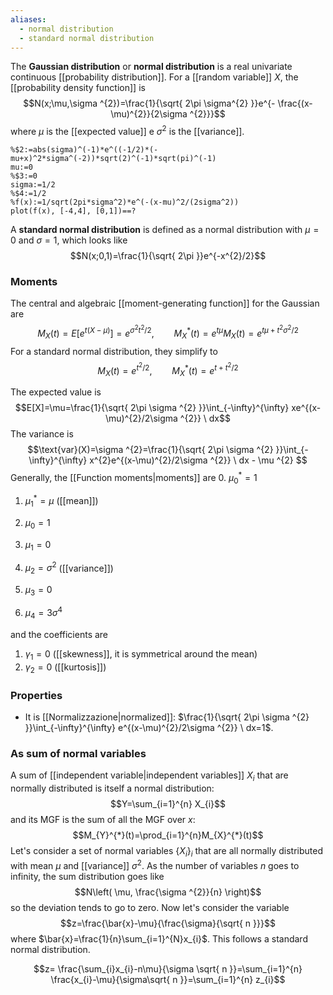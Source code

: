 ```yaml
---
aliases:
  - normal distribution
  - standard normal distribution
---
```

The **Gaussian distribution** or **normal distribution** is a real univariate continuous [[probability distribution]]. For a [[random variable]] $X$, the [[probability density function]] is
$$N(x;\mu,\sigma ^{2})=\frac{1}{\sqrt{ 2\pi \sigma^{2} }}e^{- \frac{(x-\mu)^{2}}{2\sigma ^{2}}}$$
where $\mu$ is the [[expected value]] e $\sigma ^{2}$ is the [[variance]].

```mathpad
%$2:=abs(sigma)^(-1)*e^((-1/2)*(-mu+x)^2*sigma^(-2))*sqrt(2)^(-1)*sqrt(pi)^(-1)
mu:=0
%$3:=0
sigma:=1/2
%$4:=1/2
%f(x):=1/sqrt(2pi*sigma^2)*e^(-(x-mu)^2/(2sigma^2))
plot(f(x), [-4,4], [0,1])==?
```


A **standard normal distribution** is defined as a normal distribution with $\mu=0$ and $\sigma=1$, which looks like
$$N(x;0,1)=\frac{1}{\sqrt{ 2\pi }}e^{-x^{2}/2}$$
### Moments
The central and algebraic [[moment-generating function]] for the Gaussian are
$$M_{X}(t)=E[e^{t(X-\mu)}]=e^{\sigma ^{2}t^{2}/2},\qquad M_{X}^{*}(t)=e^{t\mu}M_{X}(t)=e^{t\mu+t^{2}\sigma ^{2}/2}$$
For a standard normal distribution, they simplify to
$$M_{X}(t)=e^{t^{2}/2},\qquad M_{X}^{*}(t)=e^{t+t^{2}/2}$$


The expected value is
$$E[X]=\mu=\frac{1}{\sqrt{ 2\pi \sigma ^{2} }}\int_{-\infty}^{\infty} xe^{(x-\mu)^{2}/2\sigma ^{2}} \ dx$$
The variance is
$$\text{var}(X)=\sigma ^{2}=\frac{1}{\sqrt{ 2\pi \sigma ^{2} }}\int_{-\infty}^{\infty} x^{2}e^{(x-\mu)^{2}/2\sigma ^{2}} \ dx - \mu ^{2} $$
Generally, the [[Function moments|moments]] are
0. $\mu_{0}^{*}=1$
1. $\mu_{1}^{*}=\mu$ ([[mean]])

0. $\mu_{0}=1$
1. $\mu_{1}=0$
2. $\mu_{2}=\sigma ^{2}$ ([[variance]])
3. $\mu_{3}=0$
4. $\mu_{4}=3\sigma^{4}$

and the coefficients are
1. $\gamma_{1}=0$ ([[skewness]], it is symmetrical around the mean)
2. $\gamma_{2}=0$ ([[kurtosis]])
### Properties
- It is [[Normalizzazione|normalized]]: $\frac{1}{\sqrt{ 2\pi \sigma ^{2} }}\int_{-\infty}^{\infty} e^{(x-\mu)^{2}/2\sigma ^{2}} \ dx=1$.
### As sum of normal variables
A sum of [[independent variable|independent variables]] $X_{i}$ that are normally distributed is itself a normal distribution:
$$Y=\sum_{i=1}^{n} X_{i}$$
and its MGF is the sum of all the MGF over $x$:
$$M_{Y}^{*}(t)=\prod_{i=1}^{n}M_{X}^{*}(t)$$
Let's consider a set of normal variables $\{X_{i}\}_{i}$ that are all normally distributed with mean $\mu$ and [[variance]] $\sigma ^{2}$. As the number of variables $n$ goes to infinity, the sum distribution goes like
$$N\left( \mu, \frac{\sigma ^{2}}{n} \right)$$
so the deviation tends to go to zero. Now let's consider the variable
$$z=\frac{\bar{x}-\mu}{\frac{\sigma}{\sqrt{ n }}}$$
where $\bar{x}=\frac{1}{n}\sum_{i=1}^{N}x_{i}$. This follows a standard normal distribution.


$$z= \frac{\sum_{i}x_{i}-n\mu}{\sigma \sqrt{ n }}=\sum_{i=1}^{n} \frac{x_{i}-\mu}{\sigma\sqrt{ n }}=\sum_{i=1}^{n} z_{i}$$
